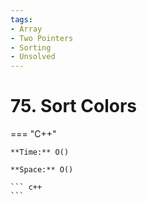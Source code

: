 ```yaml
---
tags:
- Array
- Two Pointers
- Sorting
- Unsolved
---
```



# 75. Sort Colors

=== "C++"

    **Time:** O()

    **Space:** O()

    ``` c++
    ```